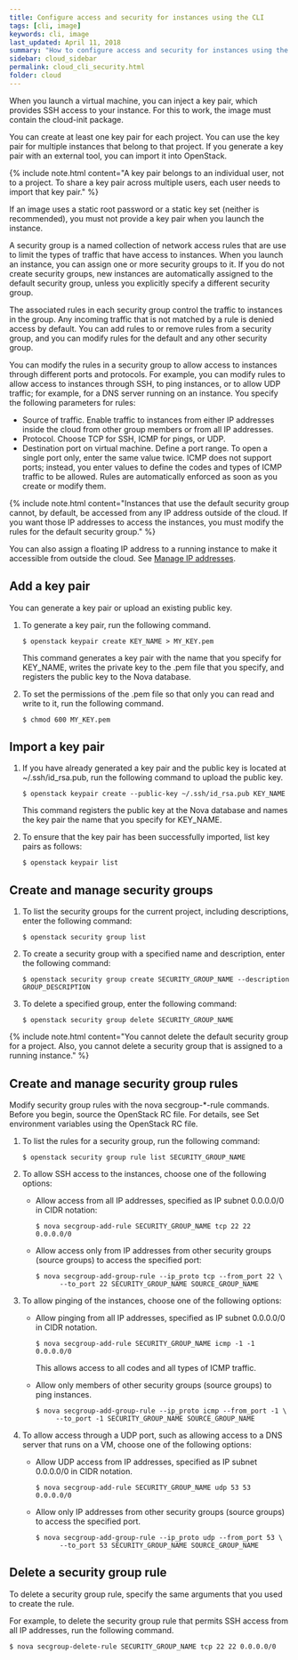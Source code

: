 ```yaml
---
title: Configure access and security for instances using the CLI
tags: [cli, image]
keywords: cli, image
last_updated: April 11, 2018
summary: "How to configure access and security for instances using the CLI"
sidebar: cloud_sidebar
permalink: cloud_cli_security.html
folder: cloud
---
```


When you launch a virtual machine, you can inject a key pair, which provides SSH access to your instance. For this to work, the image must contain the cloud-init package.

You can create at least one key pair for each project. You can use the key pair for multiple instances that belong to that project. If you generate a key pair with an external tool, you can import it into OpenStack.

{% include note.html content="A key pair belongs to an individual user, not to a project. To share a key pair across multiple users, each user needs to import that key pair." %}

If an image uses a static root password or a static key set (neither is recommended), you must not provide a key pair when you launch the instance.

A security group is a named collection of network access rules that are use to limit the types of traffic that have access to instances. When you launch an instance, you can assign one or more security groups to it. If you do not create security groups, new instances are automatically assigned to the default security group, unless you explicitly specify a different security group.

The associated rules in each security group control the traffic to instances in the group. Any incoming traffic that is not matched by a rule is denied access by default. You can add rules to or remove rules from a security group, and you can modify rules for the default and any other security group.

You can modify the rules in a security group to allow access to instances through different ports and protocols. For example, you can modify rules to allow access to instances through SSH, to ping instances, or to allow UDP traffic; for example, for a DNS server running on an instance. You specify the following parameters for rules:

* Source of traffic. Enable traffic to instances from either IP addresses inside the cloud from other group members or from all IP addresses.
* Protocol. Choose TCP for SSH, ICMP for pings, or UDP.
* Destination port on virtual machine. Define a port range. To open a single port only, enter the same value twice. ICMP does not support ports; instead, you enter values to define the codes and types of ICMP traffic to be allowed.
Rules are automatically enforced as soon as you create or modify them.

{% include note.html content="Instances that use the default security group cannot, by default, be accessed from any IP address outside of the cloud. If you want those IP addresses to access the instances, you must modify the rules for the default security group." %}

You can also assign a floating IP address to a running instance to make it accessible from outside the cloud. See [Manage IP addresses](cloud_cli_instance_ip.html).

## Add a key pair
You can generate a key pair or upload an existing public key.

1. To generate a key pair, run the following command.
   ```shell
   $ openstack keypair create KEY_NAME > MY_KEY.pem
   ```
   This command generates a key pair with the name that you specify for KEY_NAME, writes the private key to the .pem file that you specify, and registers the public key to the Nova database.

1. To set the permissions of the .pem file so that only you can read and write to it, run the following command.
   ```shell
   $ chmod 600 MY_KEY.pem
   ```

## Import a key pair
1. If you have already generated a key pair and the public key is located at ~/.ssh/id_rsa.pub, run the following command to upload the public key.

   ```shell
   $ openstack keypair create --public-key ~/.ssh/id_rsa.pub KEY_NAME
   ```
   This command registers the public key at the Nova database and names the key pair the name that you specify for KEY_NAME.

1. To ensure that the key pair has been successfully imported, list key pairs as follows:

   ```shell
   $ openstack keypair list
   ```

## Create and manage security groups
1. To list the security groups for the current project, including descriptions, enter the following command:

   ```shell
   $ openstack security group list
   ```

1. To create a security group with a specified name and description, enter the following command:

   ```shell
   $ openstack security group create SECURITY_GROUP_NAME --description GROUP_DESCRIPTION
   ```
1. To delete a specified group, enter the following command:

   ```shell
   $ openstack security group delete SECURITY_GROUP_NAME
   ```

{% include note.html content="You cannot delete the default security group for a project. Also, you cannot delete a security group that is assigned to a running instance." %}

## Create and manage security group rules
Modify security group rules with the nova secgroup-\*-rule commands. Before you begin, source the OpenStack RC file. For details, see Set environment variables using the OpenStack RC file.

1. To list the rules for a security group, run the following command:

   ```shell
   $ openstack security group rule list SECURITY_GROUP_NAME
   ```
1. To allow SSH access to the instances, choose one of the following options:

   - Allow access from all IP addresses, specified as IP subnet 0.0.0.0/0 in CIDR notation:

     ```shell
     $ nova secgroup-add-rule SECURITY_GROUP_NAME tcp 22 22 0.0.0.0/0
     ```
   - Allow access only from IP addresses from other security groups (source groups) to access the specified port:

     ```shell
     $ nova secgroup-add-group-rule --ip_proto tcp --from_port 22 \
           --to_port 22 SECURITY_GROUP_NAME SOURCE_GROUP_NAME
     ```

1. To allow pinging of the instances, choose one of the following options:

   - Allow pinging from all IP addresses, specified as IP subnet 0.0.0.0/0 in CIDR notation.

     ```shell
     $ nova secgroup-add-rule SECURITY_GROUP_NAME icmp -1 -1 0.0.0.0/0
     ```

     This allows access to all codes and all types of ICMP traffic.

   - Allow only members of other security groups (source groups) to ping instances.
     ```shell
     $ nova secgroup-add-group-rule --ip_proto icmp --from_port -1 \
          --to_port -1 SECURITY_GROUP_NAME SOURCE_GROUP_NAME
     ```
1. To allow access through a UDP port, such as allowing access to a DNS server that runs on a VM, choose one of the following options:

   - Allow UDP access from IP addresses, specified as IP subnet 0.0.0.0/0 in CIDR notation.
     ```shell
     $ nova secgroup-add-rule SECURITY_GROUP_NAME udp 53 53 0.0.0.0/0
     ```
   - Allow only IP addresses from other security groups (source groups) to access the specified port.

     ```shell
     $ nova secgroup-add-group-rule --ip_proto udp --from_port 53 \
           --to_port 53 SECURITY_GROUP_NAME SOURCE_GROUP_NAME
     ```

## Delete a security group rule
To delete a security group rule, specify the same arguments that you used to create the rule.

For example, to delete the security group rule that permits SSH access from all IP addresses, run the following command.
```shell
$ nova secgroup-delete-rule SECURITY_GROUP_NAME tcp 22 22 0.0.0.0/0
```
